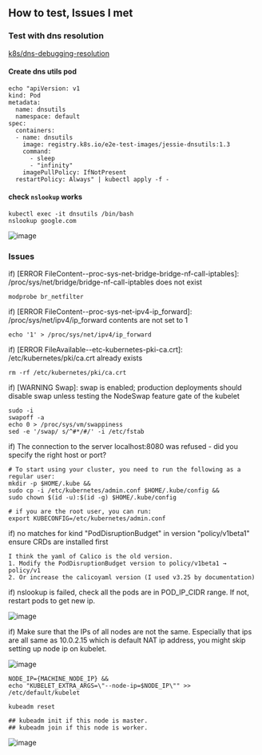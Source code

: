 ## How to test, Issues I met

### Test with dns resolution
[k8s/dns-debugging-resolution](https://kubernetes.io/docs/tasks/administer-cluster/dns-debugging-resolution/)

#### Create dns utils pod
```
echo "apiVersion: v1
kind: Pod
metadata:
  name: dnsutils
  namespace: default
spec:
  containers:
  - name: dnsutils
    image: registry.k8s.io/e2e-test-images/jessie-dnsutils:1.3
    command:
      - sleep
      - "infinity"
    imagePullPolicy: IfNotPresent
  restartPolicy: Always" | kubectl apply -f -
```

#### check `nslookup` works

```
kubectl exec -it dnsutils /bin/bash 
nslookup google.com
```

![image](https://user-images.githubusercontent.com/46060746/220055885-5f4473ab-0d1b-4799-92f1-43ecabfedb9c.png)


### Issues

if) [ERROR FileContent--proc-sys-net-bridge-bridge-nf-call-iptables]: /proc/sys/net/bridge/bridge-nf-call-iptables does not exist
```
modprobe br_netfilter
```

if) [ERROR FileContent--proc-sys-net-ipv4-ip_forward]: /proc/sys/net/ipv4/ip_forward contents are not set to 1

```
echo '1' > /proc/sys/net/ipv4/ip_forward
```

if) [ERROR FileAvailable--etc-kubernetes-pki-ca.crt]: /etc/kubernetes/pki/ca.crt already exists

```
rm -rf /etc/kubernetes/pki/ca.crt
```

if) [WARNING Swap]: swap is enabled; production deployments should disable swap unless testing the NodeSwap feature gate of the kubelet

```
sudo -i
swapoff -a
echo 0 > /proc/sys/vm/swappiness
sed -e '/swap/ s/^#*/#/' -i /etc/fstab
```

if) The connection to the server localhost:8080 was refused - did you specify the right host or port?

```
# To start using your cluster, you need to run the following as a regular user:
mkdir -p $HOME/.kube &&
sudo cp -i /etc/kubernetes/admin.conf $HOME/.kube/config &&
sudo chown $(id -u):$(id -g) $HOME/.kube/config

# if you are the root user, you can run:
export KUBECONFIG=/etc/kubernetes/admin.conf
```

if) no matches for kind "PodDisruptionBudget" in version "policy/v1beta1" ensure CRDs are installed first
```
I think the yaml of Calico is the old version. 
1. Modify the PodDisruptionBudget version to policy/v1beta1 → policy/v1
2. Or increase the calicoyaml version (I used v3.25 by documentation)
```

if) nslookup is failed, check all the pods are in POD_IP_CIDR range. If not, restart pods to get new ip.

![image](https://user-images.githubusercontent.com/46060746/220055767-0be7651f-b8ca-412d-b826-c94dd8d1cdf8.png)

if) Make sure that the IPs of all nodes are not the same. Especially that ips are all same as 10.0.2.15 which is default NAT ip address, you might skip setting up node ip on kubelet.

![image](https://user-images.githubusercontent.com/46060746/220055527-aa6e4bab-fad6-484a-b144-3d79f6731118.png)

```
NODE_IP={MACHINE_NODE_IP} &&
echo "KUBELET_EXTRA_ARGS=\"--node-ip=$NODE_IP\"" >> /etc/default/kubelet

kubeadm reset

## kubeadm init if this node is master.
## kubeadm join if this node is worker. 
```

![image](https://user-images.githubusercontent.com/46060746/220055643-79cd6d69-af5b-40a0-b906-2a793b9a1866.png)
